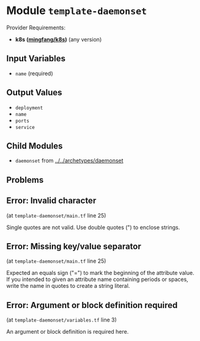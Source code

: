 
# Module `template-daemonset`

Provider Requirements:
* **k8s ([mingfang/k8s](https://registry.terraform.io/providers/mingfang/k8s/latest))** (any version)

## Input Variables
* `name` (required)

## Output Values
* `deployment`
* `name`
* `ports`
* `service`

## Child Modules
* `daemonset` from [../../archetypes/daemonset](../../archetypes/daemonset)

## Problems

## Error: Invalid character

(at `template-daemonset/main.tf` line 25)

Single quotes are not valid. Use double quotes (") to enclose strings.

## Error: Missing key/value separator

(at `template-daemonset/main.tf` line 25)

Expected an equals sign ("=") to mark the beginning of the attribute value. If you intended to given an attribute name containing periods or spaces, write the name in quotes to create a string literal.

## Error: Argument or block definition required

(at `template-daemonset/variables.tf` line 3)

An argument or block definition is required here.

